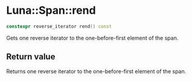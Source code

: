 # Luna::Span::rend

```c++
constexpr reverse_iterator rend() const
```

Gets one reverse iterator to the one-before-first element of the span. 



## Return value
Returns one reverse iterator to the one-before-first element of the span. 

